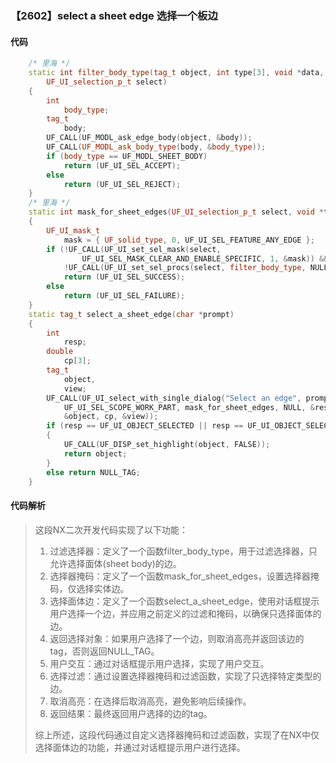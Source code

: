 ### 【2602】select a sheet edge 选择一个板边

#### 代码

```cpp
    /* 里海 */  
    static int filter_body_type(tag_t object, int type[3], void *data,  
        UF_UI_selection_p_t select)  
    {  
        int  
            body_type;  
        tag_t  
            body;  
        UF_CALL(UF_MODL_ask_edge_body(object, &body));  
        UF_CALL(UF_MODL_ask_body_type(body, &body_type));  
        if (body_type == UF_MODL_SHEET_BODY)  
            return (UF_UI_SEL_ACCEPT);  
        else  
            return (UF_UI_SEL_REJECT);  
    }  
    /* 里海 */  
    static int mask_for_sheet_edges(UF_UI_selection_p_t select, void *type)  
    {  
        UF_UI_mask_t  
            mask = { UF_solid_type, 0, UF_UI_SEL_FEATURE_ANY_EDGE };  
        if (!UF_CALL(UF_UI_set_sel_mask(select,  
                UF_UI_SEL_MASK_CLEAR_AND_ENABLE_SPECIFIC, 1, &mask)) &&  
            !UF_CALL(UF_UI_set_sel_procs(select, filter_body_type, NULL, type)))  
            return (UF_UI_SEL_SUCCESS);  
        else  
            return (UF_UI_SEL_FAILURE);  
    }  
    static tag_t select_a_sheet_edge(char *prompt)  
    {  
        int  
            resp;  
        double  
            cp[3];  
        tag_t  
            object,  
            view;  
        UF_CALL(UF_UI_select_with_single_dialog("Select an edge", prompt,  
            UF_UI_SEL_SCOPE_WORK_PART, mask_for_sheet_edges, NULL, &resp,  
            &object, cp, &view));  
        if (resp == UF_UI_OBJECT_SELECTED || resp == UF_UI_OBJECT_SELECTED_BY_NAME)  
        {  
            UF_CALL(UF_DISP_set_highlight(object, FALSE));  
            return object;  
        }  
        else return NULL_TAG;  
    }

```

#### 代码解析

> 这段NX二次开发代码实现了以下功能：
>
> 1. 过滤选择器：定义了一个函数filter_body_type，用于过滤选择器，只允许选择面体(sheet body)的边。
> 2. 选择器掩码：定义了一个函数mask_for_sheet_edges，设置选择器掩码，仅选择实体边。
> 3. 选择面体边：定义了一个函数select_a_sheet_edge，使用对话框提示用户选择一个边，并应用之前定义的过滤和掩码，以确保只选择面体的边。
> 4. 返回选择对象：如果用户选择了一个边，则取消高亮并返回该边的tag，否则返回NULL_TAG。
> 5. 用户交互：通过对话框提示用户选择，实现了用户交互。
> 6. 选择过滤：通过设置选择器掩码和过滤函数，实现了只选择特定类型的边。
> 7. 取消高亮：在选择后取消高亮，避免影响后续操作。
> 8. 返回结果：最终返回用户选择的边的tag。
>
> 综上所述，这段代码通过自定义选择器掩码和过滤函数，实现了在NX中仅选择面体边的功能，并通过对话框提示用户进行选择。
>
